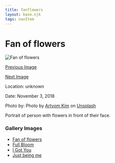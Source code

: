 ```yaml
---
title: fanflowers
layout: base.njk
tags: navItem
---
```


<h1 class="pageTitle">Fan of flowers</h1>
<div class="image">
    <img src="/images/artyom-kim-gzaXICn5P8o-unsplash.jpg" alt="Fan of flowers">
</div>
<div class="prev-next">
<p><a href="/justbeme/">Previous Image</a></p>
<p><a href="/fullbloom/">Next Image</a></p>
</div>
<div class="image-info">
    <p class="location">Location: unknown</p>
    <p class="date">Date: November 3, 2018</p>
    <p class="credit">Photo by: Photo by <a href="https://unsplash.com/@nezelenoe?utm_source=unsplash&utm_medium=referral&utm_content=creditCopyText">Artyom Kim</a> on <a href="https://unsplash.com/@nezelenoe?utm_source=unsplash&utm_medium=referral&utm_content=creditCopyText">Unsplash</a></p>
    <p class="description">Portrait of person with flowers in front of their face.</p>
</div>
<nav aria-labelledby="gallery-images" class="gallery-list">
  <h3 id="gallery-images">Gallery Images</h3>
  <ul>
    <li><a href="/fanflowers/">
        Fan of flowers
      </a></li>
    <li><a href="/fullbloom/">
        Full Bloom
      </a></li>

<li><a href="/igotu/" aria-current="page">
        I Got You
      </a></li>
    <li><a href="/justbeme/">
        Just being me
      </a></li>
  </ul>
</nav>
</div>
